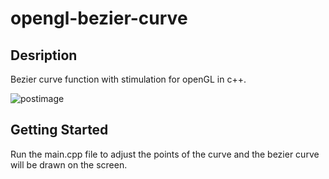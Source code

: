 # opengl-bezier-curve

## Desription
Bezier curve function with stimulation for openGL in c++.

<img src='https://s22.postimg.org/7b1fiujgx/Screen_Shot_2016_11_20_at_4_57_04_AM.png' border='0' alt='postimage'/>

## Getting Started
Run the main.cpp file to adjust the points of the curve and the bezier curve will be drawn on the screen.

